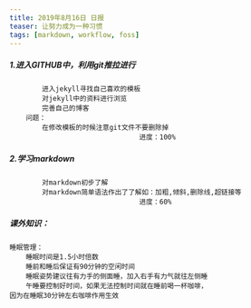```yaml
---
title: 2019年8月16日 日报 
teaser: 让努力成为一种习惯
tags: [markdown, workflow, foss]
---
```




##### 1.进入GITHUB中，利用git推拉进行
			进入jekyll寻找自己喜欢的模板	
			对jekyll中的资料进行浏览
			完善自己的博客
		问题：
			在修改模板的时候注意git文件不要删除掉
									进度：100%

##### 2.学习markdown
			对markdown初步了解
			对markdown简单语法作出了了解如：加粗,倾斜,删除线,超链接等
									进度：60%

##### 课外知识：
	睡眠管理：
		睡眠时间是1.5小时倍数
		睡前和睡后保证有90分钟的空闲时间
		睡眠姿势建议往有力手的侧面睡，加入右手有力气就往左侧睡
		午睡要控制好时间，如果无法控制时间就在睡前喝一杯咖啡，
	因为在睡眠30分钟左右咖啡作用生效
										